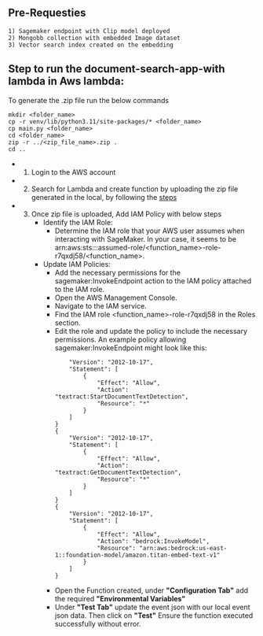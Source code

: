 
## Pre-Requesties
    1) Sagemaker endpoint with Clip model deployed
    2) Mongobb collection with embedded Image dataset
    3) Vector search index created on the embedding 
## Step to run the document-search-app-with lambda in Aws lambda:
   To generate the .zip file run the below commands

   
    mkdir <folder_name>
    cp -r venv/lib/python3.11/site-packages/* <folder_name>
    cp main.py <folder_name> 
    cd <folder_name> 
    zip -r ../<zip_file_name>.zip .
    cd .. 
    
    
   * 1. Login to the AWS account
   * 2. Search for Lambda and create function by uploading the zip file generated in the local, by following the [steps](https://docs.aws.amazon.com/lambda/latest/dg/nodejs-package.html)
   * 3. Once zip file is uploaded, Add IAM Policy with below steps
        - Identify the IAM Role:
            - Determine the IAM role that your AWS user assumes when interacting with SageMaker. In your case, it seems to be arn:aws:sts::<userId>:assumed-role/<function_name>-role-r7qxdj58/<function_name>.
        - Update IAM Policies:
            - Add the necessary permissions for the sagemaker:InvokeEndpoint action to the IAM policy attached to the IAM role.
            - Open the AWS Management Console.
            - Navigate to the IAM service.
            - Find the IAM role <function_name>-role-r7qxdj58 in the Roles section.
            - Edit the role and update the policy to include the necessary permissions. An example policy allowing sagemaker:InvokeEndpoint might look like this:
                ```{
                    "Version": "2012-10-17",
                    "Statement": [
                        {
                            "Effect": "Allow",
                            "Action": "textract:StartDocumentTextDetection",
                            "Resource": "*"
                        }
                    ]
                }
                {
                    "Version": "2012-10-17",
                    "Statement": [
                        {
                            "Effect": "Allow",
                            "Action": "textract:GetDocumentTextDetection",
                            "Resource": "*"
                        }
                    ]
                }
                {
                    "Version": "2012-10-17",
                    "Statement": [
                        {
                            "Effect": "Allow",
                            "Action": "bedrock:InvokeModel",
                            "Resource": "arn:aws:bedrock:us-east-1::foundation-model/amazon.titan-embed-text-v1"
                        }
                    ]
                }
            - Open the Function created, under **"Configuration Tab"** add the required **"Environmental Variables"**
            - Under **"Test Tab"** update the event json with our local event json data. Then click on **"Test"** Ensure the function executed successfully without error.
